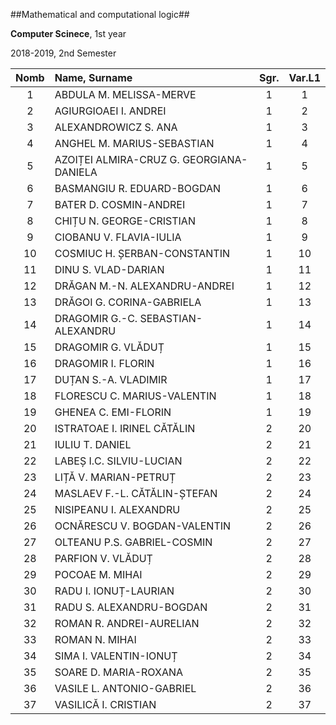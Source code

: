 ##Mathematical and computational logic##

**Computer Scinece**, 1st year

2018-2019, 2nd Semester


| Nomb    | Name, Surname | Sgr.  | Var.L1
| :---: | :---          | :---: | :---:
| 1 | ABDULA M. MELISSA-MERVE | 1 | 1
| 2 | AGIURGIOAEI I. ANDREI | 1 | 2
| 3 | ALEXANDROWICZ S. ANA | 1 | 3
| 4 | ANGHEL M. MARIUS-SEBASTIAN | 1 | 4
| 5 | AZOIȚEI ALMIRA-CRUZ G. GEORGIANA-DANIELA | 1 | 5
| 6 | BASMANGIU R. EDUARD-BOGDAN | 1 | 6
| 7 | BATER D. COSMIN-ANDREI | 1 | 7
| 8 | CHIȚU N. GEORGE-CRISTIAN | 1 | 8
| 9 | CIOBANU V. FLAVIA-IULIA | 1 | 9
| 10 | COSMIUC H. ȘERBAN-CONSTANTIN | 1 | 10
| 11 | DINU S. VLAD-DARIAN | 1 | 11
| 12 | DRĂGAN M.-N. ALEXANDRU-ANDREI | 1 | 12
| 13 | DRĂGOI G. CORINA-GABRIELA | 1 | 13
| 14 | DRAGOMIR G.-C. SEBASTIAN-ALEXANDRU | 1 | 14
| 15 | DRAGOMIR G. VLĂDUȚ | 1 | 15
| 16 | DRAGOMIR I. FLORIN | 1 | 16
| 17 | DUȚAN S.-A. VLADIMIR | 1 | 17
| 18 | FLORESCU C. MARIUS-VALENTIN | 1 | 18
| 19 | GHENEA C. EMI-FLORIN | 1 | 19
| 20 | ISTRATOAE I. IRINEL CĂTĂLIN | 2 | 20
| 21 | IULIU T. DANIEL | 2 | 21
| 22 | LABEȘ I.C. SILVIU-LUCIAN | 2 | 22
| 23 | LIȚĂ V. MARIAN-PETRUȚ | 2 | 23
| 24 | MASLAEV F.-L. CĂTĂLIN-ȘTEFAN | 2 | 24
| 25 | NISIPEANU I. ALEXANDRU | 2 | 25
| 26 | OCNĂRESCU V. BOGDAN-VALENTIN | 2 | 26
| 27 | OLTEANU P.S. GABRIEL-COSMIN | 2 | 27
| 28 | PARFION V. VLĂDUȚ | 2 | 28
| 29 | POCOAE M. MIHAI | 2 | 29
| 30 | RADU I. IONUȚ-LAURIAN | 2 | 30
| 31 | RADU S. ALEXANDRU-BOGDAN | 2 | 31
| 32 | ROMAN R. ANDREI-AURELIAN | 2 | 32
| 33 | ROMAN N. MIHAI | 2 | 33
| 34 | SIMA I. VALENTIN-IONUȚ | 2 | 34
| 35 | SOARE D. MARIA-ROXANA | 2 | 35
| 36 | VASILE L. ANTONIO-GABRIEL | 2 | 36
| 37 | VASILICĂ I. CRISTIAN | 2 | 37
